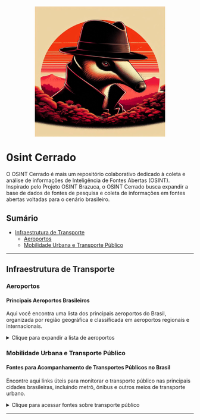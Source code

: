 <h1 align="center">
  <br>
  <img src="img/logo.jpg" width="350px" style="display: block; margin: 0 auto;">
</h1>


# 0sint Cerrado
O OSINT Cerrado é mais um repositório colaborativo dedicado à coleta e análise de informações de Inteligência de Fontes Abertas (OSINT). Inspirado pelo Projeto OSINT Brazuca, o OSINT Cerrado busca expandir a base de dados de fontes de pesquisa e coleta de informações em fontes abertas voltadas para o cenário brasileiro.

## Sumário

- [Infraestrutura de Transporte](#infraestrutura-de-transporte)
  - [Aeroportos](#aeroportos)
  - [Mobilidade Urbana e Transporte Público](#mobilidade-urbana-e-transporte-publico)

---

## Infraestrutura de Transporte <a name="infraestrutura-de-transporte"></a>

### Aeroportos <a name="aeroportos"></a>
#### Principais Aeroportos Brasileiros

Aqui você encontra uma lista dos principais aeroportos do Brasil, organizada por região geográfica e classificada em aeroportos regionais e internacionais.


<details>
  <summary>Clique para expandir a lista de aeroportos</summary>

| Nome                                                                                     | Cidade/Estado                | Região Geográfica | Tipo         |
|------------------------------------------------------------------------------------------|------------------------------|-------------------|--------------|
| Aeroporto Internacional de Guarulhos - Governador André Franco Montoro (GRU)           | Guarulhos                    | Sudeste           | Internacional |
| Aeroporto de Congonhas - São Paulo (CGH)                                               | São Paulo                    | Sudeste           | Regional      |
| Aeroporto Internacional de Viracopos - Campinas (VCP)                                  | Campinas                     | Sudeste           | Internacional |
| Aeroporto de São José dos Campos - Professor Urbano Ernesto Stumpf (SJK)               | São José dos Campos          | Sudeste           | Regional      |
| Aeroporto Estadual de Ribeirão Preto - Leite Lopes (RAO)                               | Ribeirão Preto               | Sudeste           | Regional      |
| Aeroporto de Sorocaba - Bertram Luiz Leupolz (SZB)                                     | Sorocaba                     | Sudeste           | Regional      |
| Aeroporto Estadual de Bauru - Arealva (BAU)                                           | Bauru                        | Sudeste           | Regional      |
| Aeroporto de Presidente Prudente - João Ribeiro de Barros (PPB)                        | Presidente Prudente          | Sudeste           | Regional      |
| Aeroporto Estadual de Marília - Frank Miloye Milenkowichi (MII)                        | Marília                      | Sudeste           | Regional      |
| Aeroporto de Araraquara - (AQA)                                                        | Araraquara                   | Sudeste           | Regional      |
| Aeroporto Internacional Afonso Pena - Curitiba (CWB)                                   | Curitiba                     | Sul               | Internacional |
| Aeroporto de Londrina - Londrina (LDB)                                                 | Londrina                     | Sul               | Regional      |
| Aeroporto de Foz do Iguaçu - Cataratas (IGU)                                          | Foz do Iguaçu               | Sul               | Internacional |
| Aeroporto de Maringá - Regional de Maringá (MGF)                                       | Maringá                     | Sul               | Regional      |
| Aeroporto de Cascavel - Cascavel (CAC)                                                 | Cascavel                     | Sul               | Regional      |
| Aeroporto de Ponta Grossa - Ponta Grossa (PGD)                                        | Ponta Grossa                | Sul               | Regional      |
| Aeroporto Internacional Hercílio Luz - Florianópolis (FLN)                             | Florianópolis                | Sul               | Internacional |
| Aeroporto de Navegantes - Ministro Victor Konder (NVT)                                 | Navegantes                   | Sul               | Regional      |
| Aeroporto de Chapecó - Serafin Enoss Bertaso (XAP)                                     | Chapecó                      | Sul               | Regional      |
| Aeroporto de Joinville - Lauro Carneiro de Loyola (JOI)                               | Joinville                    | Sul               | Regional      |
| Aeroporto de Lages - Lages (LAJ)                                                       | Lages                        | Sul               | Regional      |
| Aeroporto Internacional Salgado Filho - Porto Alegre (POA)                             | Porto Alegre                 | Sul               | Internacional |
| Aeroporto de Caxias do Sul - Caxias do Sul (CXJ)                                     | Caxias do Sul               | Sul               | Regional      |
| Aeroporto de Passo Fundo - Passo Fundo (PPF)                                          | Passo Fundo                  | Sul               | Regional      |
| Aeroporto de Pelotas - Pelotas (PET)                                                   | Pelotas                      | Sul               | Regional      |
| Aeroporto de Santa Maria - Santa Maria (RIA)                                           | Santa Maria                  | Sul               | Regional      |
| Aeroporto de Uruguaiana - Rubem Berta (URG)                                           | Uruguaiana                   | Sul               | Regional      |
| Aeroporto Internacional de Salvador - Deputado Luís Eduardo Magalhães (SSA)           | Salvador                     | Nordeste          | Internacional |
| Aeroporto de Porto Seguro - Porto Seguro (BPS)                                         | Porto Seguro                 | Nordeste          | Regional      |
| Aeroporto de Ilhéus - Jorge Amado (IOS)                                               | Ilhéus                       | Nordeste          | Regional      |
| Aeroporto de Barreiras - Barreiras (BRA)                                              | Barreiras                    | Nordeste          | Regional      |
| Aeroporto Internacional do Recife - Gilberto Freyre (REC)                             | Recife                       | Nordeste          | Internacional |
| Aeroporto de Petrolina - Senador Nilo Coelho (PNB)                                    | Petrolina                    | Nordeste          | Regional      |
| Aeroporto Internacional de Fortaleza - Pinto Martins (FOR)                            | Fortaleza                    | Nordeste          | Internacional |
| Aeroporto de Jericoacoara - Jericoacoara (JJD)                                       | Jijoca de Jericoacoara      | Nordeste          | Regional      |
| Aeroporto de Aracati - Aracati (ARU)                                                  | Aracati                      | Nordeste          | Regional      |
| Aeroporto Internacional de Natal - Governador Aluízio Alves (NAT)                     | São Gonçalo do Amarante     | Nordeste          | Internacional |
| Aeroporto Internacional Presidente Castro Pinto - João Pessoa (JPA)                    | João Pessoa                  | Nordeste          | Internacional |
| Aeroporto de Campina Grande - Campina Grande (CPV)                                   | Campina Grande               | Nordeste          | Regional      |
| Aeroporto Internacional Zumbi dos Palmares - Maceió (MCZ)                             | Maceió                       | Nordeste          | Internacional |
| Aeroporto de Aracaju - Santa Maria (AJU)                                              | Aracaju                      | Nordeste          | Internacional |
| Aeroporto Internacional Eduardo Gomes - Manaus (MAO)                                  | Manaus                       | Norte             | Internacional |
| Aeroporto de Tabatinga - Tabatinga (TBT)                                             | Tabatinga                    | Norte             | Regional      |
| Aeroporto de Tefé - Tefé (TEF)                                                         | Tefé                         | Norte             | Regional      |
| Aeroporto Internacional de Belém - Val de Cans (BEL)                                  | Belém                        | Norte             | Internacional |
| Aeroporto de Santarém - Santarém (STM)                                               | Santarém                     | Norte             | Regional      |
| Aeroporto de Marabá - Marabá (MAB)                                                    | Marabá                       | Norte             | Regional      |
| Aeroporto de Altamira - Altamira (ALT)                                                | Altamira                     | Norte             | Regional      |
| Aeroporto Internacional de Rio Branco - Plácido de Castro (RBR)                       | Rio Branco                   | Norte             | Internacional |
| Aeroporto de Cruzeiro do Sul - Cruzeiro do Sul (CZS)                                  | Cruzeiro do Sul             | Norte             | Regional      |
| Aeroporto Internacional de Porto Velho - Governador Jorge Teixeira (PVH)              | Porto Velho                  | Norte             | Internacional |
| Aeroporto Internacional de Boa Vista - Atlas Brasil Cantanhede (BVB)                  | Boa Vista                    | Norte             | Internacional |
| Aeroporto de Palmas - Palmas (PMW)                                                    | Palmas                       | Norte             | Internacional |
| Aeroporto Internacional de Brasília - Presidente Juscelino Kubitschek (BSB)           | Brasília                     | Centro-Oeste     | Internacional |
| Aeroporto Internacional de Goiânia - Santa Genoveva (GYN)                             | Goiânia                     | Centro-Oeste     | Internacional |
| Aeroporto de Caldas Novas - Caldas Novas (CLV)                                       | Caldas Novas                 | Centro-Oeste     | Regional      |
| Aeroporto Internacional Marechal Rondon - Cuiabá (CGB)                                | Cuiabá                       | Centro-Oeste     | Internacional |
| Aeroporto de Rondonópolis - Rondonópolis (ROO)                                        | Rondonópolis                 | Centro-Oeste     | Regional      |
| Aeroporto de Sinop - Sinop (OPS)                                                      | Sinop                        | Centro-Oeste     | Regional      |
| Aeroporto de Alta Floresta - Alta Floresta (AFL)                                      | Alta Floresta               | Centro-Oeste     | Regional      |
| Aeroporto Internacional de Campo Grande - Campo Grande (CGR)                          | Campo Grande                 | Centro-Oeste     | Internacional |
| Aeroporto de Corumbá - Corumbá (CMG)                                                  | Corumbá                     | Centro-Oeste     | Regional      |
| Aeroporto de Dourados - Dourados (DOU)                                                | Dourados                    | Centro-Oeste     | Regional      |
---------------------------------------------------------------------------------------------------------------------------------------------------

</details>

### Mobilidade Urbana e Transporte Público <a name="mobilidade-urbana-e-transporte-publico"></a>
#### Fontes para Acompanhamento de Transportes Públicos no Brasil

Encontre aqui links úteis para monitorar o transporte público nas principais cidades brasileiras, incluindo metrô, ônibus e outros meios de transporte urbano.

<details>
  <summary>Clique para acessar fontes sobre transporte público</summary>

- [Moovit - Transporte Público no Brasil](https://moovitapp.com/index/pt-br/transporte_p%C3%BAblico-Brazil)
- [Metrô de São Paulo](https://www.metro.sp.gov.br/)
- [Companhia Paulista de Trens Metropolitanos (CPTM)](https://www.cptm.sp.gov.br/)
</details>

---

